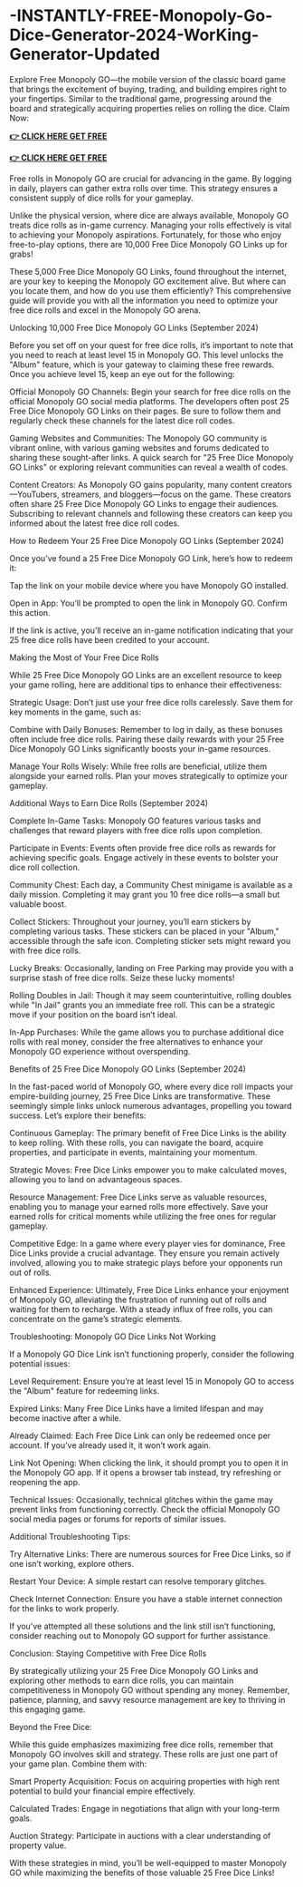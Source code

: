# -INSTANTLY-FREE-Monopoly-Go-Dice-Generator-2024-WorKing-Generator-Updated


Explore Free Monopoly GO—the mobile version of the classic board game that brings the excitement of buying, trading, and building empires right to your fingertips. Similar to the traditional game, progressing around the board and strategically acquiring properties relies on rolling the dice. 
 Claim Now:

**[👉 CLICK HERE GET FREE](https://tinyurl.com/yraheyk3)**

**[👉 CLICK HERE GET FREE](https://tinyurl.com/yraheyk3)**

Free rolls in Monopoly GO are crucial for advancing in the game. By logging in daily, players can gather extra rolls over time. This strategy ensures a consistent supply of dice rolls for your gameplay.

Unlike the physical version, where dice are always available, Monopoly GO treats dice rolls as in-game currency. Managing your rolls effectively is vital to achieving your Monopoly aspirations. Fortunately, for those who enjoy free-to-play options, there are 10,000 Free Dice Monopoly GO Links up for grabs!

These 5,000 Free Dice Monopoly GO Links, found throughout the internet, are your key to keeping the Monopoly GO excitement alive. But where can you locate them, and how do you use them efficiently? This comprehensive guide will provide you with all the information you need to optimize your free dice rolls and excel in the Monopoly GO arena.

Unlocking 10,000 Free Dice Monopoly GO Links (September 2024)

Before you set off on your quest for free dice rolls, it’s important to note that you need to reach at least level 15 in Monopoly GO. This level unlocks the "Album" feature, which is your gateway to claiming these free rewards. Once you achieve level 15, keep an eye out for the following:

Official Monopoly GO Channels: Begin your search for free dice rolls on the official Monopoly GO social media platforms. The developers often post 25 Free Dice Monopoly GO Links on their pages. Be sure to follow them and regularly check these channels for the latest dice roll codes.

Gaming Websites and Communities: The Monopoly GO community is vibrant online, with various gaming websites and forums dedicated to sharing these sought-after links. A quick search for "25 Free Dice Monopoly GO Links" or exploring relevant communities can reveal a wealth of codes.

Content Creators: As Monopoly GO gains popularity, many content creators—YouTubers, streamers, and bloggers—focus on the game. These creators often share 25 Free Dice Monopoly GO Links to engage their audiences. Subscribing to relevant channels and following these creators can keep you informed about the latest free dice roll codes.

How to Redeem Your 25 Free Dice Monopoly GO Links (September 2024)

Once you’ve found a 25 Free Dice Monopoly GO Link, here’s how to redeem it:

Tap the link on your mobile device where you have Monopoly GO installed.

Open in App: You’ll be prompted to open the link in Monopoly GO. Confirm this action.

If the link is active, you’ll receive an in-game notification indicating that your 25 free dice rolls have been credited to your account.

Making the Most of Your Free Dice Rolls

While 25 Free Dice Monopoly GO Links are an excellent resource to keep your game rolling, here are additional tips to enhance their effectiveness:

Strategic Usage: Don’t just use your free dice rolls carelessly. Save them for key moments in the game, such as:

Combine with Daily Bonuses: Remember to log in daily, as these bonuses often include free dice rolls. Pairing these daily rewards with your 25 Free Dice Monopoly GO Links significantly boosts your in-game resources.

Manage Your Rolls Wisely: While free rolls are beneficial, utilize them alongside your earned rolls. Plan your moves strategically to optimize your gameplay.

Additional Ways to Earn Dice Rolls (September 2024)

Complete In-Game Tasks: Monopoly GO features various tasks and challenges that reward players with free dice rolls upon completion.

Participate in Events: Events often provide free dice rolls as rewards for achieving specific goals. Engage actively in these events to bolster your dice roll collection.

Community Chest: Each day, a Community Chest minigame is available as a daily mission. Completing it may grant you 10 free dice rolls—a small but valuable boost.

Collect Stickers: Throughout your journey, you’ll earn stickers by completing various tasks. These stickers can be placed in your "Album," accessible through the safe icon. Completing sticker sets might reward you with free dice rolls.

Lucky Breaks: Occasionally, landing on Free Parking may provide you with a surprise stash of free dice rolls. Seize these lucky moments!

Rolling Doubles in Jail: Though it may seem counterintuitive, rolling doubles while "In Jail" grants you an immediate free roll. This can be a strategic move if your position on the board isn’t ideal.

In-App Purchases: While the game allows you to purchase additional dice rolls with real money, consider the free alternatives to enhance your Monopoly GO experience without overspending.

Benefits of 25 Free Dice Monopoly GO Links (September 2024)

In the fast-paced world of Monopoly GO, where every dice roll impacts your empire-building journey, 25 Free Dice Links are transformative. These seemingly simple links unlock numerous advantages, propelling you toward success. Let’s explore their benefits:

Continuous Gameplay: The primary benefit of Free Dice Links is the ability to keep rolling. With these rolls, you can navigate the board, acquire properties, and participate in events, maintaining your momentum.

Strategic Moves: Free Dice Links empower you to make calculated moves, allowing you to land on advantageous spaces.

Resource Management: Free Dice Links serve as valuable resources, enabling you to manage your earned rolls more effectively. Save your earned rolls for critical moments while utilizing the free ones for regular gameplay.

Competitive Edge: In a game where every player vies for dominance, Free Dice Links provide a crucial advantage. They ensure you remain actively involved, allowing you to make strategic plays before your opponents run out of rolls.

Enhanced Experience: Ultimately, Free Dice Links enhance your enjoyment of Monopoly GO, alleviating the frustration of running out of rolls and waiting for them to recharge. With a steady influx of free rolls, you can concentrate on the game’s strategic elements.

Troubleshooting: Monopoly GO Dice Links Not Working

If a Monopoly GO Dice Link isn’t functioning properly, consider the following potential issues:

Level Requirement: Ensure you’re at least level 15 in Monopoly GO to access the "Album" feature for redeeming links.

Expired Links: Many Free Dice Links have a limited lifespan and may become inactive after a while.

Already Claimed: Each Free Dice Link can only be redeemed once per account. If you’ve already used it, it won’t work again.

Link Not Opening: When clicking the link, it should prompt you to open it in the Monopoly GO app. If it opens a browser tab instead, try refreshing or reopening the app.

Technical Issues: Occasionally, technical glitches within the game may prevent links from functioning correctly. Check the official Monopoly GO social media pages or forums for reports of similar issues.

Additional Troubleshooting Tips:

Try Alternative Links: There are numerous sources for Free Dice Links, so if one isn’t working, explore others.

Restart Your Device: A simple restart can resolve temporary glitches.

Check Internet Connection: Ensure you have a stable internet connection for the links to work properly.

If you’ve attempted all these solutions and the link still isn’t functioning, consider reaching out to Monopoly GO support for further assistance.

Conclusion: Staying Competitive with Free Dice Rolls

By strategically utilizing your 25 Free Dice Monopoly GO Links and exploring other methods to earn dice rolls, you can maintain competitiveness in Monopoly GO without spending any money. Remember, patience, planning, and savvy resource management are key to thriving in this engaging game.

Beyond the Free Dice:

While this guide emphasizes maximizing free dice rolls, remember that Monopoly GO involves skill and strategy. These rolls are just one part of your game plan. Combine them with:

Smart Property Acquisition: Focus on acquiring properties with high rent potential to build your financial empire effectively.

Calculated Trades: Engage in negotiations that align with your long-term goals.

Auction Strategy: Participate in auctions with a clear understanding of property value.

With these strategies in mind, you’ll be well-equipped to master Monopoly GO while maximizing the benefits of those valuable 25 Free Dice Links!
